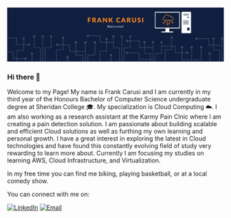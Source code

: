 ![](Banner.png)

### Hi there 👋

Welcome to my Page! My name is Frank Carusi and I am currently in my third year of the Honours Bachelor of Computer Science undergraduate degree at Sheridan College 🎓. My specialization is Cloud Computing ☁️. I am also working as a research assistant at the Karmy Pain Clnic where I am creating a pain detection solution. I am passionate about building scalable and efficient Cloud solutions as well as furthing my own learning and personal growth. I have a great interest in exploring the latest in Cloud technologies and have found this constantly evolving field of study very rewarding to learn more about. Currently I am focusing my studies on learning AWS, Cloud Infrastructure, and Virtualization.


In my free time you can find me biking, playing basketball, or at a local comedy show.

You can connect with me on:

[![LinkedIn](https://img.shields.io/badge/LinkedIn-Frank%20Carusi-blue?style=for-the-badge&logo=linkedin)](https://www.linkedin.com/in/frank-carusi-6b225b140/)
[![Email](https://img.shields.io/badge/Email-Frank%20Carusi-red?style=for-the-badge&logo=gmail)](mailto:frankcarusi.fc@gmail.com)

